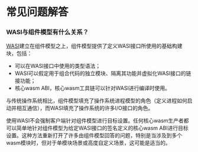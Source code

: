 # 常见问题解答

### WASI与组件模型有什么关系？

[WASI]建立在组件模型之上，组件模型提供了定义WASI接口所使用的基础构建块，包括：
* 可以在WASI接口中使用的类型语法；
* WASI可以假定用于组合代码的独立模块、隔离其功能并虚拟化WASI接口的链接功能；
* 核心wasm ABI，核心wasm工具链可以针对WASI进行编译时使用。

与传统操作系统相比，组件模型填充了操作系统进程模型的角色（定义进程如何启动并相互通信），而WASI填充了操作系统的许多I/O接口的角色。

使用WASI不会强制客户端针对组件模型进行目标设置。任何核心wasm生产者都可以简单地针对组件模型为给定WASI接口的签名定义的核心wasm ABI进行目标设置。这种方法重新打开了许多由组件模型回答的问题，特别是当涉及到多个wasm模块时，但对于单模块场景或高度自定义场景，这可能是适当的。

[WASI]: https://github.com/WebAssembly/WASI/blob/main/README.md
